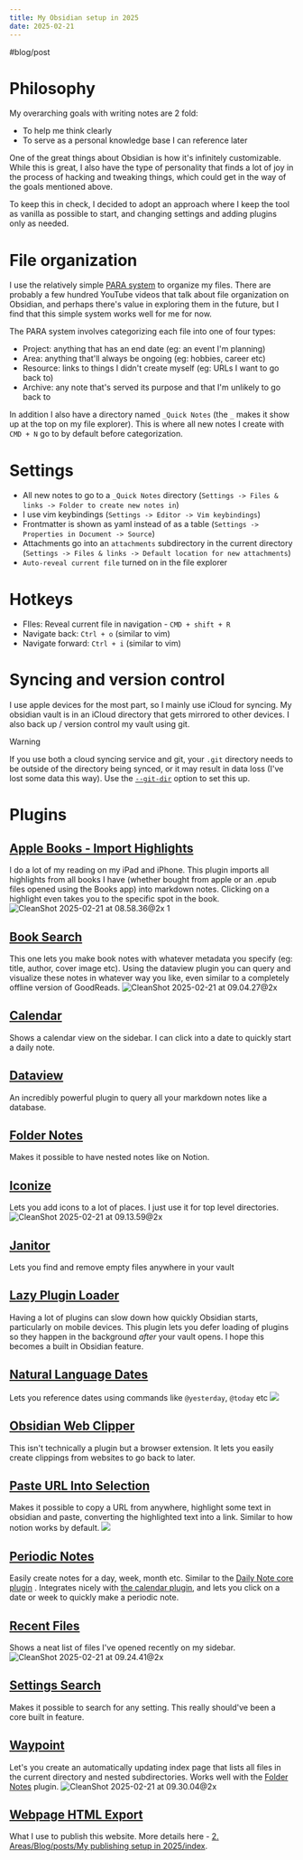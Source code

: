 ```yaml
---
title: My Obsidian setup in 2025
date: 2025-02-21
---
```


#blog/post 
# Philosophy
My overarching goals with writing notes are 2 fold: 
- To help me think clearly
- To serve as a personal knowledge base I can reference later

One of the great things about Obsidian is how it's infinitely customizable. While this is great, I also have the type of personality that finds a lot of joy in the process of hacking and tweaking things, which could get in the way of the goals mentioned above. 

To keep this in check, I decided to adopt an approach where I keep the tool as vanilla as possible to start, and changing settings and adding plugins only as needed.
# File organization
I use the relatively simple [PARA system](https://fortelabs.com/blog/para/) to organize my files. There are probably a few hundred YouTube videos that talk about file organization on Obsidian, and perhaps there's value in exploring them in the future, but I find that this simple system works well for me for now. 

The PARA system involves categorizing each file into one of four types: 
- Project: anything that has an end date (eg: an event I'm planning)
- Area: anything that'll always be ongoing (eg: hobbies, career etc)
- Resource: links to things I didn't create myself (eg: URLs I want to go back to)
- Archive: any note that's served its purpose and that I'm unlikely to go back to

In addition I also have a directory named `_Quick Notes`  (the `_` makes it show up at the top on my file explorer). This is where all new notes I create with `CMD + N` go to by default before categorization. 
# Settings
- All new notes to go to a `_Quick Notes` directory (`Settings -> Files & links -> Folder to create new notes in`)
- I use vim keybindings (`Settings -> Editor -> Vim keybindings`)
- Frontmatter is shown as yaml instead of as a table (`Settings -> Properties in Document -> Source`)
- Attachments go into an `attachments` subdirectory in the current directory (`Settings -> Files & links -> Default location for new attachments`)
- `Auto-reveal current file` turned on in the file explorer
# Hotkeys
- FIles: Reveal current file in navigation - `CMD + shift + R`
- Navigate back: `Ctrl + o` (similar to vim)
- Navigate forward: `Ctrl + i` (similar to vim)
# Syncing and version control
I use apple devices for the most part, so I mainly use iCloud for syncing. My obsidian vault is in an iCloud directory that gets mirrored to other devices. 
I also back up / version control my vault using git. 
> [!warning]
> If you use both a cloud syncing service and git, your `.git` directory needs to be outside of the directory being synced, or it may result in data loss (I've lost some data this way). Use the [`--git-dir`](https://git-scm.com/docs/git#Documentation/git.txt---git-dirltpathgt) option to set this up. 
# Plugins
## [Apple Books - Import Highlights](https://github.com/bandantonio/obsidian-apple-books-highlights-plugin)
I do a lot of my reading on my iPad and iPhone. This plugin imports all highlights from all books I have (whether bought from apple or an .epub files opened using the Books app) into markdown notes. Clicking on a highlight even takes you to the specific spot in the book.
![CleanShot 2025-02-21 at 08.58.36@2x 1](attachments/CleanShot%202025-02-21%20at%2008.58.36@2x%201.png)
## [Book Search](https://github.com/anpigon/obsidian-book-search-plugin)
This one lets you make book notes with whatever metadata you specify (eg: title, author, cover image etc). Using the dataview plugin you can query and visualize these notes in whatever way you like, even similar to a completely offline version of GoodReads. 
![CleanShot 2025-02-21 at 09.04.27@2x](attachments/CleanShot%202025-02-21%20at%2009.04.27@2x.png)
## [Calendar](https://github.com/liamcain/obsidian-calendar-plugin)
Shows a calendar view on the sidebar. I can click into a date to quickly start a daily note. 
## [Dataview](https://blacksmithgu.github.io/obsidian-dataview/)
An incredibly powerful plugin to query all your markdown notes like a database. 
## [Folder Notes](https://github.com/LostPaul/obsidian-folder-notes)
Makes it possible to have nested notes like on Notion. 
## [Iconize](https://github.com/FlorianWoelki/obsidian-iconize)
Lets you add icons to a lot of places. I just use it for top level directories. 
![CleanShot 2025-02-21 at 09.13.59@2x](attachments/CleanShot%202025-02-21%20at%2009.13.59@2x.png)
## [Janitor](https://github.com/Canna71/obsidian-janitor)
Lets you find and remove empty files anywhere in your vault
## [Lazy Plugin Loader](https://github.com/alangrainger/obsidian-lazy-plugins)
Having a lot of plugins can slow down how quickly Obsidian starts, particularly on mobile devices. This plugin lets you defer loading of plugins so they happen in the background _after_ your vault opens. I hope this becomes a built in Obsidian feature. 
## [Natural Language Dates](https://github.com/argenos/nldates-obsidian)
Lets you reference dates using commands like `@yesterday`, `@today` etc
![](https://user-images.githubusercontent.com/693981/116645561-1d565700-a944-11eb-9166-f55e72dc65bc.gif)
## [Obsidian Web Clipper](https://obsidian.md/clipper)
This isn't technically a plugin but a browser extension. It lets you easily create clippings from websites to go back to later. 
## [Paste URL Into Selection](https://github.com/denolehov/obsidian-url-into-selection)
Makes it possible to copy a URL from anywhere, highlight some text in obsidian and paste, converting the highlighted text into a link. Similar to how notion works by default. 
![](https://user-images.githubusercontent.com/4748206/98997874-ed55fb80-253d-11eb-9121-709a316a4d1e.gif)
## [Periodic Notes](https://github.com/liamcain/obsidian-periodic-notes)
Easily create notes for a day, week, month etc. Similar to the [Daily Note core plugin](https://help.obsidian.md/Plugins/Daily+notes) . Integrates nicely with [the calendar plugin](https://github.com/liamcain/obsidian-calendar-plugin), and lets you click on a date or week to quickly make a periodic note. 
## [Recent Files](https://github.com/tgrosinger/recent-files-obsidian)
Shows a neat list of files I've opened recently on my sidebar.
![CleanShot 2025-02-21 at 09.24.41@2x](attachments/CleanShot%202025-02-21%20at%2009.24.41@2x.png)
## [Settings Search](https://github.com/javalent/settings-search)
Makes it possible to search for any setting. This really should've been a core built in feature. 
## [Waypoint](https://github.com/IdreesInc/Waypoint)
Let's you create an automatically updating index page that lists all files in the current directory and nested subdirectories. Works well with the [Folder Notes](https://github.com/LostPaul/obsidian-folder-notes) plugin. 
![CleanShot 2025-02-21 at 09.30.04@2x](attachments/CleanShot%202025-02-21%20at%2009.30.04@2x.png)
## [Webpage HTML Export]()
What I use to publish this website. More details here - [2. Areas/Blog/posts/My publishing setup in 2025/index](2.%20Areas/Blog/posts/My%20publishing%20setup%20in%202025/index).

